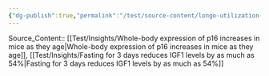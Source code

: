 ```yaml
---
{"dg-publish":true,"permalink":"/test/source-content/longo-utilization-fasting-mimicking-diet2023-figure-1-a/"}
---
```



Source_Content:: [[Test/Insights/Whole-body expression of p16 increases in mice as they age\|Whole-body expression of p16 increases in mice as they age]], [[Test/Insights/Fasting for 3 days reduces IGF1 levels by as much as 54%\|Fasting for 3 days reduces IGF1 levels by as much as 54%]]